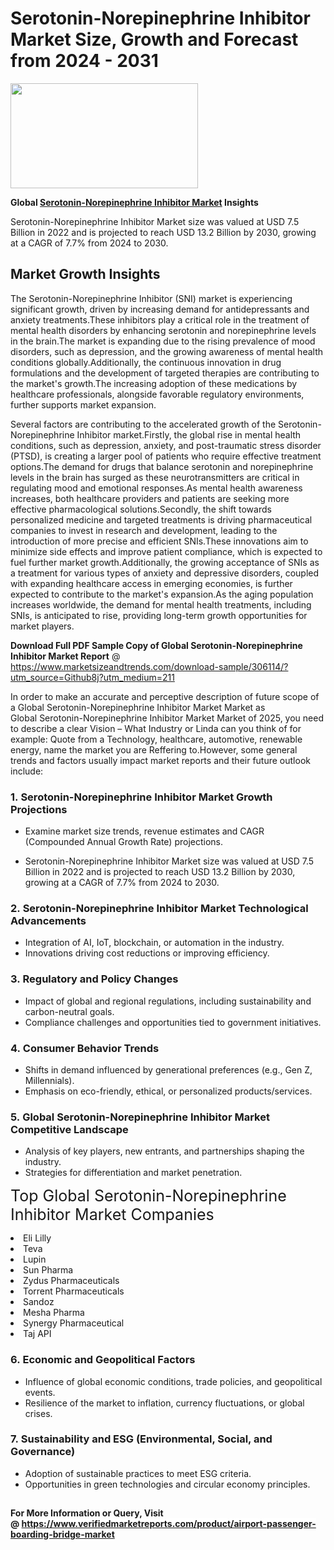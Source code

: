 <H1>Serotonin-Norepinephrine Inhibitor Market Size, Growth and Forecast from 2024 - 2031</H1><img class="aligncenter size-medium wp-image-584254" src="https://thirdeyenews.in/wp-content/uploads/2024/09/Global-Market-Research-300x168.jpeg" alt="" width="300" height="168" /><p><strong>Global&nbsp;<a href="https://www.marketsizeandtrends.com/download-sample/306114/?utm_source=Github8j?utm_medium=211">Serotonin-Norepinephrine Inhibitor Market</a> Insights</strong></p><p>Serotonin-Norepinephrine Inhibitor Market size was valued at USD 7.5 Billion in 2022 and is projected to reach USD 13.2 Billion by 2030, growing at a CAGR of 7.7% from 2024 to 2030.</p><p><h2>Market Growth Insights</h2> <p>The Serotonin-Norepinephrine Inhibitor (SNI) market is experiencing significant growth, driven by increasing demand for antidepressants and anxiety treatments.These inhibitors play a critical role in the treatment of mental health disorders by enhancing serotonin and norepinephrine levels in the brain.The market is expanding due to the rising prevalence of mood disorders, such as depression, and the growing awareness of mental health conditions globally.Additionally, the continuous innovation in drug formulations and the development of targeted therapies are contributing to the market's growth.The increasing adoption of these medications by healthcare professionals, alongside favorable regulatory environments, further supports market expansion.</p> <p>Several factors are contributing to the accelerated growth of the Serotonin-Norepinephrine Inhibitor market.Firstly, the global rise in mental health conditions, such as depression, anxiety, and post-traumatic stress disorder (PTSD), is creating a larger pool of patients who require effective treatment options.The demand for drugs that balance serotonin and norepinephrine levels in the brain has surged as these neurotransmitters are critical in regulating mood and emotional responses.As mental health awareness increases, both healthcare providers and patients are seeking more effective pharmacological solutions.Secondly, the shift towards personalized medicine and targeted treatments is driving pharmaceutical companies to invest in research and development, leading to the introduction of more precise and efficient SNIs.These innovations aim to minimize side effects and improve patient compliance, which is expected to fuel further market growth.Additionally, the growing acceptance of SNIs as a treatment for various types of anxiety and depressive disorders, coupled with expanding healthcare access in emerging economies, is further expected to contribute to the market's expansion.As the aging population increases worldwide, the demand for mental health treatments, including SNIs, is anticipated to rise, providing long-term growth opportunities for market players.</p> <p><span class=""><strong>Download Full PDF Sample Copy of Global Serotonin-Norepinephrine Inhibitor Market Report</strong> @ <a href="https://www.marketsizeandtrends.com/download-sample/306114/?utm_source=Github8j?utm_medium=211" target="_blank">https://www.marketsizeandtrends.com/download-sample/306114/?utm_source=Github8j?utm_medium=211</a></span></p><p>In order to make an accurate and perceptive description of future scope of a Global&nbsp;Serotonin-Norepinephrine Inhibitor Market Market as Global&nbsp;Serotonin-Norepinephrine Inhibitor Market Market of 2025, you need to describe a clear Vision &ndash; What Industry or Linda can you think of for example: Quote from a Technology, healthcare, automotive, renewable energy, name the market you are Reffering to.However, some general trends and factors usually impact market reports and their future outlook include:</p><h3>1.&nbsp;<strong>Serotonin-Norepinephrine Inhibitor Market Growth Projections</strong></h3><ul><li>Examine market size trends, revenue estimates and CAGR (Compounded Annual Growth Rate) projections.</li><li><p>Serotonin-Norepinephrine Inhibitor Market size was valued at USD 7.5 Billion in 2022 and is projected to reach USD 13.2 Billion by 2030, growing at a CAGR of 7.7% from 2024 to 2030.</p></li></ul><h3>2.&nbsp;<strong>Serotonin-Norepinephrine Inhibitor Market Technological Advancements</strong></h3><ul><li>Integration of AI, IoT, blockchain, or automation in the industry.</li><li>Innovations driving cost reductions or improving efficiency.</li></ul><h3>3.&nbsp;<strong>Regulatory and Policy Changes</strong></h3><ul><li>Impact of global and regional regulations, including sustainability and carbon-neutral goals.</li><li>Compliance challenges and opportunities tied to government initiatives.</li></ul><h3>4.&nbsp;<strong>Consumer Behavior Trends</strong></h3><ul><li>Shifts in demand influenced by generational preferences (e.g., Gen Z, Millennials).</li><li>Emphasis on eco-friendly, ethical, or personalized products/services.</li></ul><h3>5.&nbsp;<strong>Global Serotonin-Norepinephrine Inhibitor Market Competitive Landscape</strong></h3><ul><li>Analysis of key players, new entrants, and partnerships shaping the industry.</li><li>Strategies for differentiation and market penetration.</li></ul><p data-pm-slice="1 1 []"><span style="color: inherit; font-family: inherit; font-size: 25px;">Top Global Serotonin-Norepinephrine Inhibitor Market Companies</span></p><div class="" data-test-id=""><p><li>Eli Lilly</li><li> Teva</li><li> Lupin</li><li> Sun Pharma</li><li> Zydus Pharmaceuticals</li><li> Torrent Pharmaceuticals</li><li> Sandoz</li><li> Mesha Pharma</li><li> Synergy Pharmaceutical</li><li> Taj API</li></p></div><h3>6.&nbsp;<strong>Economic and Geopolitical Factors</strong></h3><ul><li>Influence of global economic conditions, trade policies, and geopolitical events.</li><li>Resilience of the market to inflation, currency fluctuations, or global crises.</li></ul><h3>7.&nbsp;<strong>Sustainability and ESG (Environmental, Social, and Governance)</strong></h3><ul><li>Adoption of sustainable practices to meet ESG criteria.</li><li>Opportunities in green technologies and circular economy principles.</li></ul><h2><strong style="font-size: 14px;">For More Information or Query, Visit @&nbsp;</strong><a style="background-color: #ffffff; font-size: 14px;" href="https://www.marketsizeandtrends.com/report/serotonin-norepinephrine-inhibitor-market/" target="_blank">https://www.verifiedmarketreports.com/product/airport-passenger-boarding-bridge-market</a></h2>